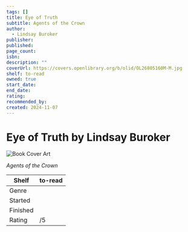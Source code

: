 ```yaml
---
tags: []
title: Eye of Truth
subtitle: Agents of the Crown
author:
  - Lindsay Buroker
publisher:
published:
page_count:
isbn:
description: ""
coverUrl: https://covers.openlibrary.org/b/olid/OL26805160M-M.jpg
shelf: to-read
owned: true
start_date:
end_date:
rating:
recommended_by:
created: 2024-11-07
---
```


# Eye of Truth by Lindsay Buroker

![Book Cover Art](https://covers.openlibrary.org/b/olid/OL26805160M-M.jpg)

_Agents of the Crown_

| Shelf | to-read |
| --- | --- |
| Genre |  |
| Started |  |
| Finished |  |
| Rating | /5 |

